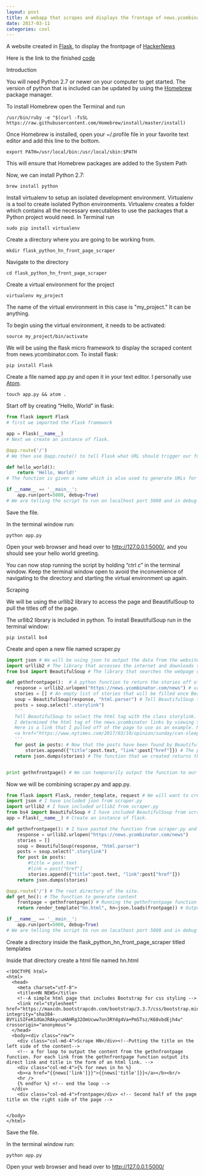 ```yaml
---
layout: post
title: A webapp that scrapes and displays the frontage of news.ycombinator.com
date: 2017-03-11
categories: cool
---
```


A website created in [Flask](http://flask.pocoo.org/docs/0.12/), to display the frontpage of [HackerNews](https://news.ycombinator.com/news)

Here is the link to the finished [code](https://github.com/rorycornell/hnscraper)

Introduction

You will need Python 2.7 or newer on your computer to get started. The version of python that is included can be updated by using the [Homebrew](https://brew.sh/) package manager.

To install Homebrew open the Terminal and run
```
/usr/bin/ruby -e "$(curl -fsSL https://raw.githubusercontent.com/Homebrew/install/master/install)
```

Once Homebrew is installed, open your ~/.profile file in your favorite text editor and add this line to the bottom.
```
export PATH=/usr/local/bin:/usr/local/sbin:$PATH
```

This will ensure that Homebrew packages are added to the System Path

Now, we can install Python 2.7:
```
brew install python
```

Install virtualenv to setup an isolated development environment. Virtualenv is a tool to create isolated Python environments. Virtualenv creates a folder which contains all the necessary executables to use the packages that a Python project would need. In Terminal run
```
sudo pip install virtualenv
```

Create a directory where you are going to be working from.
```
mkdir flask_python_hn_front_page_scraper
```

Navigate to the directory
```
cd flask_python_hn_front_page_scraper
```

Create a virtual environment for the project
```
virtualenv my_project
```

The name of the virtual environment in this case is "my_project." It can be anything.

To begin using the virtual environment, it needs to be activated:
```
source my_project/bin/activate
```

We will be using the flask micro framework to display the scraped content from news.ycombinator.com. To install flask:

```
pip install Flask
```

Create a file named app.py and open it in your text editor. I personally use [Atom](https://atom.io/).

```
touch app.py && atom .
```

Start off by creating “Hello, World” in flask:

```python
from flask import Flask
# first we imported the Flask framework

app = Flask(__name__)
# Next we create an instance of flask.

@app.route('/')
# We then use @app.route() to tell Flask what URL should trigger our function. In this case the root directory of the site.

def hello_world():
    return 'Hello, World!'
# The function is given a name which is also used to generate URLs for that particular function, and returns the message we want to display in the user’s browser.

if __name__ == '__main__':
    app.run(port=5000, debug=True)
# We are telling the script to run on localhost port 5000 and in debug mode to show error messages.
```

Save the file.

In the terminal window run: 
```
python app.py
```

Open your web browser and head over to http://127.0.0.1:5000/, and you should see your hello world greeting.

You can now stop running the script by holding “ctrl c” in the terminal window. Keep the terminal window open to avoid the  inconvenience of navigating to the directory and starting the virtual environment up again.

Scraping

We will be using the urllib2 library to access the page and BeautifulSoup to pull the titles off of the page.

The urllib2 library is included in python.
To install BeautifulSoup run in the terminal window:
```
pip install bs4
```

Create and open a new file named scraper.py
```python
import json # We will be using json to output the data from the website
import urllib2 # The library that accesses the internet and downloads the webpage data
from bs4 import BeautifulSoup # The library that searches the webpage data for html tags

def gethnfrontpage():  # A python function to return the stories off of the front page
   response = urllib2.urlopen("https://news.ycombinator.com/news") # urllib2 opens the website address and downloads the html
   stories = [] # An empty list of stories that will be filled once BeautifulSoup locates them
   soup = BeautifulSoup(response, "html.parser") # Tell BeautifulSoup to read the html that was downloaded by urllib2
   posts = soup.select(".storylink")
   '''
   Tell BeautifulSoup to select the html tag with the class storylink.
   I determined the html tag of the news.ycombinator links by viewing the source of the webpage.
   Here is a link that I pulled off of the page to use as an example. Notice the html class?
   <a href="https://www.nytimes.com/2017/03/10/opinion/sunday/can-sleep-deprivation-cure-depression.html" class="storylink">Can sleep deprivation cure depression?</a>
   '''
   for post in posts: # Now that the posts have been found by BeautifulSoup, they can now be outputted as json.
       stories.append({"title":post.text, "link":post["href"]}) # The post title as well as the link to the post will be included in the list of stories that we created earlier.
   return json.dumps(stories) # The function that we created returns the stories as json which will make them easy for us to display later.


print gethnfrontpage() # We can temporarily output the function to our terminal window to make sure that it works.
```

Now we will be combining scraper.py and app.py.
```python
from flask import Flask, render_template, request # We will want to create a pretty html view on our own so render_template and request need to be imported
import json # I have included json from scraper.py
import urllib2 # I have included urllib2 from scraper.py
from bs4 import BeautifulSoup # I have included BeautifulSoup from scraper.py
app = Flask(__name__) # Create an instance of flask.

def gethnfrontpage(): # I have pasted the function from scraper.py and removed the line print gethnfrontpage(). We will be instead sending the output of the function to flask
    response = urllib2.urlopen("https://news.ycombinator.com/news")
    stories = []
    soup = BeautifulSoup(response, "html.parser")
    posts = soup.select(".storylink")
    for post in posts:
        #title = post.text
        #link = post["href"]
        stories.append({"title":post.text, "link":post["href"]})
    return json.dumps(stories)

@app.route('/') # The root directory of the site.
def get_hn(): # The function to generate content
    frontpage = gethnfrontpage() # Running the gethnfrontpage function
    return render_template("hn.html", hn=json.loads(frontpage)) # Outputting the json from gethnfrontpage to a file named hn.html

if __name__ == '__main__':
    app.run(port=5000, debug=True)
# We are telling the script to run on localhost port 5000 and in debug mode to show error messages.
```
Create a directory inside the flask_python_hn_front_page_scraper titled templates

Inside that directory create a html file named hn.html
```
<!DOCTYPE html>
<html>
  <head>
    <meta charset="utf-8">
    <title>HN NEWS</title>
    <!--A simple html page that includes Bootstrap for css styling -->
    <link rel="stylesheet" href="https://maxcdn.bootstrapcdn.com/bootstrap/3.3.7/css/bootstrap.min.css" integrity="sha384-BVYiiSIFeK1dGmJRAkycuHAHRg32OmUcww7on3RYdg4Va+PmSTsz/K68vbdEjh4u" crossorigin="anonymous">
  </head>
  <body><div class="row">
    <div class="col-md-4">Scrape HN</div><!--Putting the title on the left side of the content-->
    <!-- a for loop to output the content from the gethnfrontpage function. For each link from the gethnfrontpage function output its direct link and title in the form of an html link. -->
    <div class="col-md-4">{% for news in hn %}
    <b><a href="{{news['link']}}">{{news['title']}}</a></b><br/>
    <hr />
    {% endfor %} <!-- end the loop -->
  </div>
    <div class="col-md-4">frontpage</div> <!-- Second half of the page title on the right side of the page -->


</body>
</html>
```

Save the file.

In the terminal window run: 
```
python app.py
```

Open your web browser and head over to http://127.0.0.1:5000/

